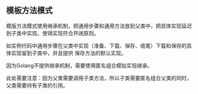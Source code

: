 ## 模板方法模式
模版方法模式使用继承机制，把通用步骤和通用方法放到父类中，把具体实现延迟到子类中实现。使得实现符合开闭原则。  

如实例代码中通用步骤在父类中实现（准备、下载、保存、收尾）下载和保存的具体实现留到子类中，并且提供 保存方法的默认实现。

因为Golang不提供继承机制，需要使用匿名组合模拟实现继承。

此处需要注意：因为父类需要调用子类方法，所以子类需要匿名组合父类的同时，父类需要持有子类的引用。